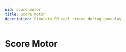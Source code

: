 ```yaml
---
uid: score-motor
title: Score Motor
description: Simulate EM reel timing during gameplay
---
```


# Score Motor
